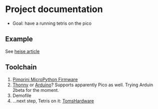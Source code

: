 # Project documentation

* Goal: have a running tetris on the pico

## Example

See [heise article](https://www.heise.de/tests/Ausprobiert-Pimoroni-Picodisplay-fuer-Raspi-Pico-5055596.html?seite=all&hg=1&hgi=8&hgf=false)

## Toolchain

1. [Pimorini MicroPython Firmware](https://github.com/pimoroni/pimoroni-pico/releases)
1. [Thonny](https://thonny.org/) or [Arduino](https://www.arduino.cc/en/software)? Supports apparently Pico as well. Trying Arduin 2beta for the moment.
1. Demofile
1. ...next step, Tetris on it: [TomsHardware](https://www.tomshardware.com/news/pico-tetris-display-pack-demo)
